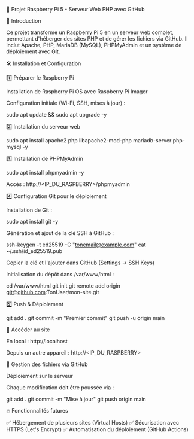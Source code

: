 📌 Projet Raspberry Pi 5 - Serveur Web PHP avec GitHub

🌟 Introduction

Ce projet transforme un Raspberry Pi 5 en un serveur web complet, permettant d'héberger des sites PHP et de gérer les fichiers via GitHub. Il inclut Apache, PHP, MariaDB (MySQL), PHPMyAdmin et un système de déploiement avec Git.

🛠️ Installation et Configuration

1️⃣ Préparer le Raspberry Pi

Installation de Raspberry Pi OS avec Raspberry Pi Imager

Configuration initiale (Wi-Fi, SSH, mises à jour) :

sudo apt update && sudo apt upgrade -y

2️⃣ Installation du serveur web

sudo apt install apache2 php libapache2-mod-php mariadb-server php-mysql -y

3️⃣ Installation de PHPMyAdmin

sudo apt install phpmyadmin -y

Accès : http://<IP_DU_RASPBERRY>/phpmyadmin

4️⃣ Configuration Git pour le déploiement

Installation de Git :

sudo apt install git -y

Génération et ajout de la clé SSH à GitHub :

ssh-keygen -t ed25519 -C "tonemail@example.com"
cat ~/.ssh/id_ed25519.pub

Copier la clé et l'ajouter dans GitHub (Settings → SSH Keys)

Initialisation du dépôt dans /var/www/html :

cd /var/www/html
git init
git remote add origin git@github.com:TonUser/mon-site.git

5️⃣ Push & Déploiement

git add .
git commit -m "Premier commit"
git push -u origin main

🚀 Accéder au site

En local : http://localhost

Depuis un autre appareil : http://<IP_DU_RASPBERRY>

📂 Gestion des fichiers via GitHub

Déploiement sur le serveur

Chaque modification doit être poussée via :

git add .
git commit -m "Mise à jour"
git push origin main

🔥 Fonctionnalités futures

✅ Hébergement de plusieurs sites (Virtual Hosts)
✅ Sécurisation avec HTTPS (Let's Encrypt)
✅ Automatisation du déploiement (GitHub Actions)

